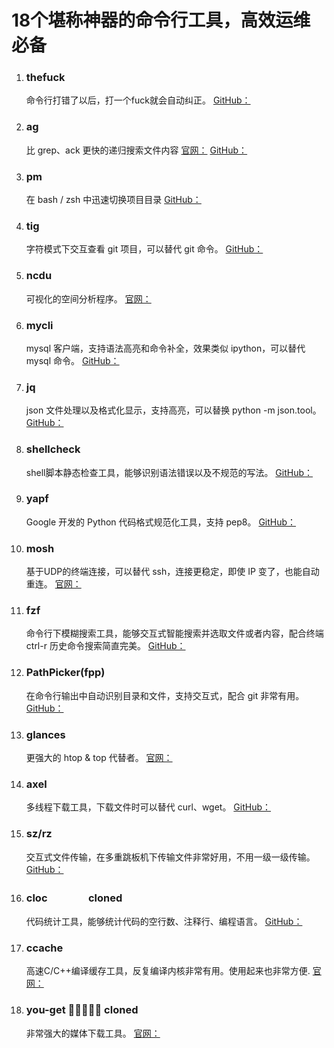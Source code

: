 # 18个堪称神器的命令行工具，高效运维必备

1. ### thefuck
    命令行打错了以后，打一个fuck就会自动纠正。
[GitHub：](https://github.com/nvbn/thefuck)
1. ### ag
    比 grep、ack 更快的递归搜索文件内容
[官网：](https://geoff.greer.fm/ag/)
[GitHub：](https://github.com/ggreer/the_silver_searcher)
1. ### pm
    在 bash / zsh 中迅速切换项目目录
[GitHub：](https://github.com/Angelmmiguel/pm)
1. ### tig
    字符模式下交互查看 git 项目，可以替代 git 命令。
[GitHub：](https://github.com/jonas/tig)
1. ### ncdu
    可视化的空间分析程序。
[官网：](https://dev.yorhel.nl/ncdu)
1. ### mycli
    mysql 客户端，支持语法高亮和命令补全，效果类似 ipython，可以替代 mysql 命令。
[GitHub：](https://github.com/dbcli/mycli)
1. ### jq
    json 文件处理以及格式化显示，支持高亮，可以替换 python -m json.tool。
[GitHub：](https://github.com/stedolan/jq)
1. ### shellcheck
    shell脚本静态检查工具，能够识别语法错误以及不规范的写法。
[GitHub：](https://github.com/stedolan/jq)
1. ### yapf
    Google 开发的 Python 代码格式规范化工具，支持 pep8。
[GitHub：](https://github.com/google/yapf)
1. ### mosh
    基于UDP的终端连接，可以替代 ssh，连接更稳定，即使 IP 变了，也能自动重连。
[官网：](https://mosh.org/#getting)
1. ### fzf
    命令行下模糊搜索工具，能够交互式智能搜索并选取文件或者内容，配合终端 ctrl-r 历史命令搜索简直完美。
[GitHub：](https://github.com/junegunn/fzf)
1. ### PathPicker(fpp)
    在命令行输出中自动识别目录和文件，支持交互式，配合 git 非常有用。
[GitHub：](https://github.com/facebook/PathPicker)
1. ### glances
    更强大的 htop & top 代替者。
[官网：](https://nicolargo.github.io/glances/)
1. ### axel
    多线程下载工具，下载文件时可以替代 curl、wget。
[GitHub：](https://github.com/axel-download-accelerator/axel)
1. ### sz/rz
    交互式文件传输，在多重跳板机下传输文件非常好用，不用一级一级传输。
[GitHub：](https://github.com/mmastrac/iterm2-zmodem)
1. ### cloc　　　　cloned
    代码统计工具，能够统计代码的空行数、注释行、编程语言。
[GitHub：](https://github.com/AlDanial/cloc)
1. ### ccache
    高速C/C++编译缓存工具，反复编译内核非常有用。使用起来也非常方便.
[官网：](https://ccache.samba.org/)
1. ### you-get    🌟🌟🌟🌟🌟    cloned
    非常强大的媒体下载工具。
[官网：](https://you-get.org/)
